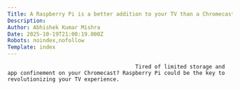```yaml
---
Title: A Raspberry Pi is a better addition to your TV than a Chromecast
Description: 
Author: Abhishek Kumar Mishra
Date: 2025-10-19T21:00:19.000Z
Robots: noindex,nofollow
Template: index
---
```


                                            Tired of limited storage and app confinement on your Chromecast? Raspberry Pi could be the key to revolutionizing your TV experience.
                                        